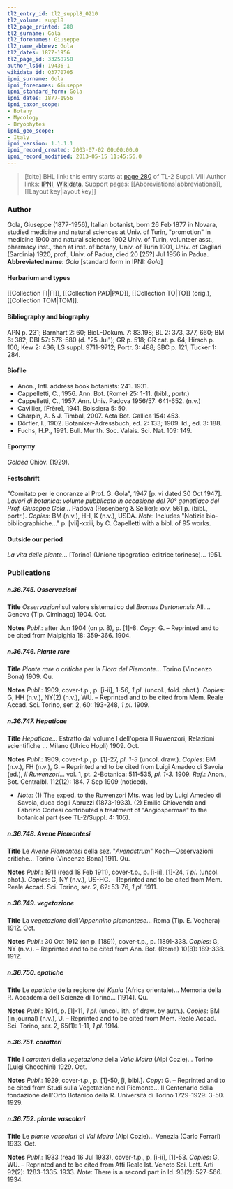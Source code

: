 ```yaml
---
tl2_entry_id: tl2_suppl8_0210
tl2_volume: suppl8
tl2_page_printed: 280
tl2_surname: Gola
tl2_forenames: Giuseppe
tl2_name_abbrev: Gola
tl2_dates: 1877-1956
tl2_page_id: 33258758
author_lsid: 19436-1
wikidata_id: Q3770705
ipni_surname: Gola
ipni_forenames: Giuseppe
ipni_standard_form: Gola
ipni_dates: 1877-1956
ipni_taxon_scope: 
- Botany
- Mycology
- Bryophytes
ipni_geo_scope: 
- Italy
ipni_version: 1.1.1.1
ipni_record_created: 2003-07-02 00:00:00.0
ipni_record_modified: 2013-05-15 11:45:56.0
---
```


> [!cite] BHL link: this entry starts at [page 280](https://www.biodiversitylibrary.org/page/33258758) of TL-2 Suppl. VIII
> Author links: [IPNI](https://www.ipni.org/a/19436-1), [Wikidata](https://www.wikidata.org/wiki/Q3770705). Support pages: [[Abbreviations|abbreviations]], [[Layout key|layout key]]

### Author

Gola, Giuseppe (1877-1956), Italian botanist, born 26 Feb 1877 in Novara, studied medicine and natural sciences at Univ. of Turin, "promotion" in medicine 1900 and natural sciences 1902 Univ. of Turin, volunteer asst., pharmacy inst., then at inst. of botany, Univ. of Turin 1901, Univ. of Cagliari (Sardinia) 1920, prof., Univ. of Padua, died 20 \[25?\] Jul 1956 in Padua. 
**Abbreviated name**: *Gola* \[standard form in IPNI: *Gola*\]

#### Herbarium and types

[[Collection FI|FI]], [[Collection PAD|PAD]], [[Collection TO|TO]] (orig.), [[Collection TOM|TOM]].

#### Bibliography and biography

APN p. 231; Barnhart 2: 60; Biol.-Dokum. 7: 83.198; BL 2: 373, 377, 660; BM 6: 382; DBI 57: 576-580 (d. "25 Jul"); GR p. 518; GR cat. p. 64; Hirsch p. 100; Kew 2: 436; LS suppl. 9711-9712; Portr. 3: 488; SBC p. 121; Tucker 1: 284.

#### Biofile

- Anon., Intl. address book botanists: 241. 1931.
- Cappelletti, C., 1956. Ann. Bot. (Rome) 25: 1-11. (bibl., portr.)
- Cappelletti, C., 1957. Ann. Univ. Padova 1956/57: 641-652. (n.v.)
- Cavillier, \[Frère\], 1941. Boissiera 5: 50.
- Charpin, A. & J. Timbal, 2007. Acta Bot. Gallica 154: 453.
- Dörfler, I., 1902. Botaniker-Adressbuch, ed. 2: 133; 1909. Id., ed. 3: 188.
- Fuchs, H.P., 1991. Bull. Murith. Soc. Valais. Sci. Nat. 109: 149.

#### Eponymy

*Golaea* Chiov. (1929).

#### Festschrift

"Comitato per le onoranze al Prof. G. Gola", 1947 \[p. vi dated 30 Oct 1947\]. *Lavori di botanica*: *volume pubblicato in occasione del 70° genetliaco del Prof. Giuseppe Gola*... Padova (Rosenberg & Sellier): xxv, 561 p. (bibl., portr.). *Copies*: BM (n.v.), HH, K (n.v.), USDA. *Note*: Includes "Notizie bio-bibliographiche..." p. \[vii\]-xxiii, by C. Capelletti with a bibl. of 95 works.

#### Outside our period

*La vita delle piante*... \[Torino\] (Unione tipografico-editrice torinese)... 1951.

### Publications

##### n.36.745. Osservazioni

**Title**
*Osservazioni* sul valore sistematico del *Bromus Dertonensis* All.... Genova (Tip. Ciminago) 1904. Oct.

**Notes**
*Publ*.: after Jun 1904 (on p. 8), p. \[1\]-8. *Copy*: G. – Reprinted and to be cited from Malpighia 18: 359-366. 1904.

##### n.36.746. Piante rare

**Title**
*Piante rare* o *critiche* per la *Flora del Piemonte*... Torino (Vincenzo Bona) 1909. Qu.

**Notes**
*Publ*.: 1909, cover-t.p., p. \[i-ii\], 1-56, *1 pl*. (uncol., fold. phot.). *Copies*: G, HH (n.v.), NY(2) (n.v.), WU. – Reprinted and to be cited from Mem. Reale Accad. Sci. Torino, ser. 2, 60: 193-248, *1 pl*. 1909.

##### n.36.747. Hepaticae

**Title**
*Hepaticae*... Estratto dal volume I dell'opera Il Ruwenzori, Relazioni scientifiche ... Milano (Ulrico Hopli) 1909. Oct.

**Notes**
*Publ*.: 1909, cover-t.p., p. \[1\]-27, *pl. 1-3* (uncol. draw.). *Copies*: BM (n.v.), FH (n.v.), G. – Reprinted and to be cited from Luigi Amadeo di Savoia (ed.), *Il Ruwenzori*... vol. 1, pt. 2-Botanica: 511-535, *pl. 1-3.* 1909.
*Ref*.: Anon., Bot. Centralbl. 112(12): 184. 7 Sep 1909 (noticed).
- *Note*: (1) The exped. to the Ruwenzori Mts. was led by Luigi Amedeo di Savoia, duca degli Abruzzi (1873-1933). (2) Emilio Chiovenda and Fabrizio Cortesi contributed a treatment of "Angiospermae" to the botanical part (see TL-2/Suppl. 4: 105).

##### n.36.748. Avene Piemontesi

**Title**
Le *Avene Piemontesi* della sez. "*Avenastrum*" Koch—Osservazioni critiche... Torino (Vincenzo Bona) 1911. Qu.

**Notes**
*Publ*.: 1911 (read 18 Feb 1911), cover-t.p., p. \[i-ii\], \[1\]-24, *1 pl*. (uncol. phot.). *Copies*: G, NY (n.v.), US-HC. – Reprinted and to be cited from Mem. Reale Accad. Sci. Torino, ser. 2, 62: 53-76, *1 pl*. 1911.

##### n.36.749. vegetazione

**Title**
La *vegetazione* dell'*Appennino piemontese*... Roma (Tip. E. Voghera) 1912. Oct.

**Notes**
*Publ*.: 30 Oct 1912 (on p. \[189\]), cover-t.p., p. \[189\]-338. *Copies*: G, NY (n.v.). – Reprinted and to be cited from Ann. Bot. (Rome) 10(8): 189-338. 1912.

##### n.36.750. epatiche

**Title**
Le *epatiche* della regione del *Kenia* (Africa orientale)... Memoria della R. Accademia dell Scienze di Torino... \[1914\]. Qu.

**Notes**
*Publ*.: 1914, p. \[1\]-11, *1 pl*. (uncol. lith. of draw. by auth.). *Copies*: BM (in journal) (n.v.), U. – Reprinted and to be cited from Mem. Reale Accad. Sci. Torino, ser. 2, 65(1): 1-11, *1 pl*. 1914.

##### n.36.751. caratteri

**Title**
I *caratteri* della *vegetazione* della *Valle Maira* (Alpi Cozie)... Torino (Luigi Checchini) 1929. Oct.

**Notes**
*Publ*.: 1929, cover-t.p., p. \[1\]-50, \[i, bibl.\]. *Copy*: G. – Reprinted and to be cited from Studi sulla Vegetazione nel Piemonte... II Centenario della fondazione dell'Orto Botanico della R. Università di Torino 1729-1929: 3-50. 1929.

##### n.36.752. piante vascolari

**Title**
Le *piante vascolari* di *Val Maira* (Alpi Cozie)... Venezia (Carlo Ferrari) 1933. Oct.

**Notes**
*Publ*.: 1933 (read 16 Jul 1933), cover-t.p., p. \[i-ii\], \[1\]-53. *Copies*: G, WU. – Reprinted and to be cited from Atti Reale Ist. Veneto Sci. Lett. Arti 92(2): 1283-1335. 1933.
*Note*: There is a second part in Id. 93(2): 527-566. 1934.

